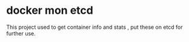 # docker mon etcd

This project used to get container info and stats , put these on etcd for further use.
